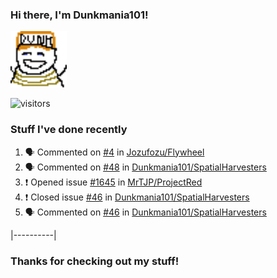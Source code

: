 ### Hi there, I'm Dunkmania101\!
![profile-pic](images/dunkie.png)

![visitors](https://visitor-badge-reloaded.herokuapp.com/badge?page_id=Dunkmania101.Dunkmania101&color=00cf00)

### Stuff I've done recently
<!--START_SECTION:activity-->
1. 🗣 Commented on [#4](https://github.com/Jozufozu/Flywheel/issues/4) in [Jozufozu/Flywheel](https://github.com/Jozufozu/Flywheel)
2. 🗣 Commented on [#48](https://github.com/Dunkmania101/SpatialHarvesters/issues/48) in [Dunkmania101/SpatialHarvesters](https://github.com/Dunkmania101/SpatialHarvesters)
3. ❗️ Opened issue [#1645](https://github.com/MrTJP/ProjectRed/issues/1645) in [MrTJP/ProjectRed](https://github.com/MrTJP/ProjectRed)
4. ❗️ Closed issue [#46](https://github.com/Dunkmania101/SpatialHarvesters/issues/46) in [Dunkmania101/SpatialHarvesters](https://github.com/Dunkmania101/SpatialHarvesters)
5. 🗣 Commented on [#46](https://github.com/Dunkmania101/SpatialHarvesters/issues/46) in [Dunkmania101/SpatialHarvesters](https://github.com/Dunkmania101/SpatialHarvesters)
<!--END_SECTION:activity-->
|----------|
### Thanks for checking out my stuff\!
